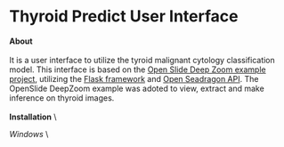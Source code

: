 # Thyroid Predict User Interface

**About**\
\
It is a user interface to utilize the tyroid malignant cytology classification model. This interface is based on the <a href="https://github.com/openslide/openslide-python/tree/main/examples/deepzoom">Open Slide Deep Zoom example project</a>, utilizing the <a href="https://flask.palletsprojects.com/en/2.0.x/">Flask framework</a> and <a href="http://openseadragon.github.io/">Open Seadragon API</a>. The OpenSlide DeepZoom example was adoted to view, extract and make inference on thyroid images. \
\
**Installation** \

*Windows* \
